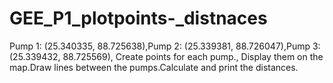 # GEE_P1_plotpoints-_distnaces
Pump 1: (25.340335, 88.725638),Pump 2: (25.339381, 88.726047),Pump 3: (25.339432, 88.725569), Create points for each pump., Display them on the map.Draw lines between the pumps.Calculate and print the distances.

